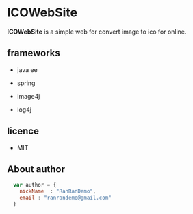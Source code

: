 # ICOWebSite
**ICOWebSite**  is a simple web for convert image to ico for online.

## frameworks ##

* java ee

* spring

* image4j

* log4j

## licence ##

* MIT

## About author
```javascript
  var author = {
    nickName  : "RanRanDemo",
    email : "ranrandemo@gmail.com"
  }
```